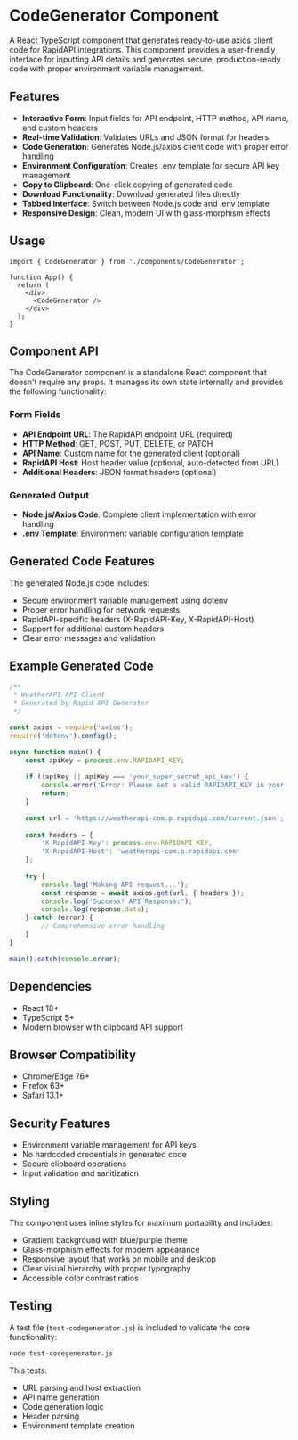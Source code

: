 # CodeGenerator Component

A React TypeScript component that generates ready-to-use axios client code for RapidAPI integrations. This component provides a user-friendly interface for inputting API details and generates secure, production-ready code with proper environment variable management.

## Features

- **Interactive Form**: Input fields for API endpoint, HTTP method, API name, and custom headers
- **Real-time Validation**: Validates URLs and JSON format for headers
- **Code Generation**: Generates Node.js/axios client code with proper error handling
- **Environment Configuration**: Creates .env template for secure API key management
- **Copy to Clipboard**: One-click copying of generated code
- **Download Functionality**: Download generated files directly
- **Tabbed Interface**: Switch between Node.js code and .env template
- **Responsive Design**: Clean, modern UI with glass-morphism effects

## Usage

```tsx
import { CodeGenerator } from './components/CodeGenerator';

function App() {
  return (
    <div>
      <CodeGenerator />
    </div>
  );
}
```

## Component API

The CodeGenerator component is a standalone React component that doesn't require any props. It manages its own state internally and provides the following functionality:

### Form Fields

- **API Endpoint URL**: The RapidAPI endpoint URL (required)
- **HTTP Method**: GET, POST, PUT, DELETE, or PATCH
- **API Name**: Custom name for the generated client (optional)
- **RapidAPI Host**: Host header value (optional, auto-detected from URL)
- **Additional Headers**: JSON format headers (optional)

### Generated Output

- **Node.js/Axios Code**: Complete client implementation with error handling
- **.env Template**: Environment variable configuration template

## Generated Code Features

The generated Node.js code includes:

- Secure environment variable management using dotenv
- Proper error handling for network requests
- RapidAPI-specific headers (X-RapidAPI-Key, X-RapidAPI-Host)
- Support for additional custom headers
- Clear error messages and validation

## Example Generated Code

```javascript
/**
 * WeatherAPI API Client
 * Generated by Rapid API Generator
 */

const axios = require('axios');
require('dotenv').config();

async function main() {
    const apiKey = process.env.RAPIDAPI_KEY;
    
    if (!apiKey || apiKey === 'your_super_secret_api_key') {
        console.error('Error: Please set a valid RAPIDAPI_KEY in your .env file');
        return;
    }
    
    const url = 'https://weatherapi-com.p.rapidapi.com/current.json';
    
    const headers = {
        'X-RapidAPI-Key': process.env.RAPIDAPI_KEY,
        'X-RapidAPI-Host': 'weatherapi-com.p.rapidapi.com'
    };
    
    try {
        console.log('Making API request...');
        const response = await axios.get(url, { headers });
        console.log('Success! API Response:');
        console.log(response.data);
    } catch (error) {
        // Comprehensive error handling
    }
}

main().catch(console.error);
```

## Dependencies

- React 18+
- TypeScript 5+
- Modern browser with clipboard API support

## Browser Compatibility

- Chrome/Edge 76+
- Firefox 63+
- Safari 13.1+

## Security Features

- Environment variable management for API keys
- No hardcoded credentials in generated code
- Secure clipboard operations
- Input validation and sanitization

## Styling

The component uses inline styles for maximum portability and includes:

- Gradient background with blue/purple theme
- Glass-morphism effects for modern appearance
- Responsive layout that works on mobile and desktop
- Clear visual hierarchy with proper typography
- Accessible color contrast ratios

## Testing

A test file (`test-codegenerator.js`) is included to validate the core functionality:

```bash
node test-codegenerator.js
```

This tests:
- URL parsing and host extraction
- API name generation
- Code generation logic
- Header parsing
- Environment template creation